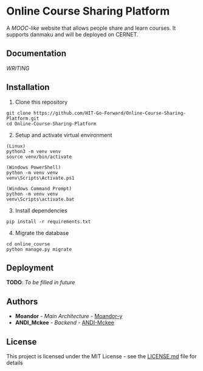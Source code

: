 # Online Course Sharing Platform

A *MOOC-like* website that allows people share and learn courses. It supports danmaku and will be deployed on CERNET.

## Documentation

*WRITING*

## Installation

1. Clone this repository
```
git clone https://github.com/HIT-Go-Forward/Online-Course-Sharing-Platform.git
cd Online-Course-Sharing-Platform
```

2. Setup and activate virtual environment
```
(Linux)
python3 -m venv venv
source venv/bin/activate

(Windows PowerShell)
python -m venv venv
venv\Scripts\Activate.ps1

(Windows Command Prompt)
python -m venv venv
venv\Scripts\activate.bat
```

3. Install dependencies
```
pip install -r requirements.txt
```

4. Migrate the database
```
cd online_course
python manage.py migrate
```

## Deployment

**TODO**: *To be filled in future*


## Authors

* **Moandor** - *Main Architecture* - [Moandor-y](https://github.com/Moandor-y)
* **ANDI_Mckee** - *Backend* - [ANDI-Mckee](https://github.com/ANDI-Mckee)


## License

This project is licensed under the MIT License - see the [LICENSE.md](LICENSE.md) file for details
